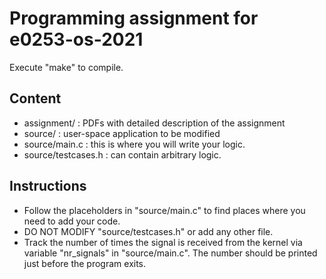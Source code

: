 # Programming assignment for e0253-os-2021

Execute "make" to compile.

## Content
- assignment/ : PDFs with detailed description of the assignment
- source/ : user-space application to be modified
- source/main.c : this is where you will write your logic.
- source/testcases.h : can contain arbitrary logic.

## Instructions
- Follow the placeholders in "source/main.c" to find places where you need to add your code.
- DO NOT MODIFY "source/testcases.h" or add any other file.
- Track the number of times the signal is received from the kernel via variable "nr_signals" in "source/main.c". The number should be printed just before the program exits.
